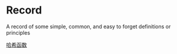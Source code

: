 # Record
A record of some simple, common, and easy to forget definitions or principles


[哈希函数](https://github.com/iuming/Record/blob/master/%E5%93%88%E5%B8%8C%E5%87%BD%E6%95%B0.md)
